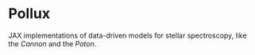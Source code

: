 # Pollux

JAX implementations of data-driven models for stellar spectroscopy, like the _Cannon_
and the _Paton_.

<!-- [![Actions Status][actions-badge]][actions-link] -->
<!-- [![Documentation Status][rtd-badge]][rtd-link] -->

<!-- [![PyPI version][pypi-version]][pypi-link] -->
<!-- [![Conda-Forge][conda-badge]][conda-link] -->
<!-- [![PyPI platforms][pypi-platforms]][pypi-link] -->

<!-- [![GitHub Discussion][github-discussions-badge]][github-discussions-link] -->

<!-- SPHINX-START -->

<!-- prettier-ignore-start -->
[actions-badge]:            https://github.com/adrn/pollux/workflows/CI/badge.svg
[actions-link]:             https://github.com/adrn/pollux/actions
[conda-badge]:              https://img.shields.io/conda/vn/conda-forge/pollux
[conda-link]:               https://github.com/conda-forge/pollux-feedstock
[github-discussions-badge]: https://img.shields.io/static/v1?label=Discussions&message=Ask&color=blue&logo=github
[github-discussions-link]:  https://github.com/adrn/pollux/discussions
[pypi-link]:                https://pypi.org/project/pollux/
[pypi-platforms]:           https://img.shields.io/pypi/pyversions/pollux
[pypi-version]:             https://img.shields.io/pypi/v/pollux
[rtd-badge]:                https://readthedocs.org/projects/pollux/badge/?version=latest
[rtd-link]:                 https://pollux.readthedocs.io/en/latest/?badge=latest

<!-- prettier-ignore-end -->
